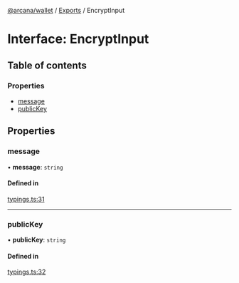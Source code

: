 [@arcana/wallet](../README.md) / [Exports](../modules.md) / EncryptInput

# Interface: EncryptInput

## Table of contents

### Properties

- [message](EncryptInput.md#message)
- [publicKey](EncryptInput.md#publickey)

## Properties

### message

• **message**: `string`

#### Defined in

[typings.ts:31](https://github.com/arcana-network/wallet/blob/99cb3f4/src/typings.ts#L31)

---

### publicKey

• **publicKey**: `string`

#### Defined in

[typings.ts:32](https://github.com/arcana-network/wallet/blob/99cb3f4/src/typings.ts#L32)
